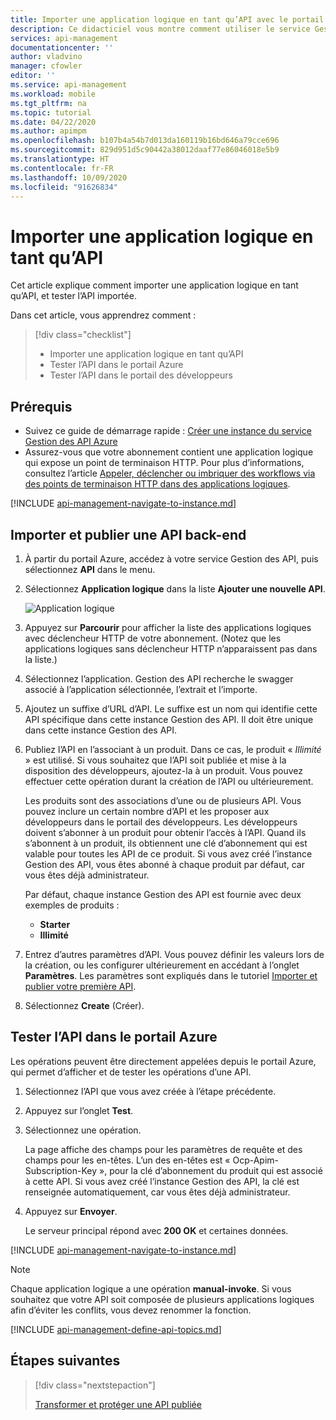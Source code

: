 ```yaml
---
title: Importer une application logique en tant qu’API avec le portail Azure | Microsoft Docs
description: Ce didacticiel vous montre comment utiliser le service Gestion des API (APIM) pour importer une application logique en tant qu’API.
services: api-management
documentationcenter: ''
author: vladvino
manager: cfowler
editor: ''
ms.service: api-management
ms.workload: mobile
ms.tgt_pltfrm: na
ms.topic: tutorial
ms.date: 04/22/2020
ms.author: apimpm
ms.openlocfilehash: b107b4a54b7d013da160119b16bd646a79cce696
ms.sourcegitcommit: 829d951d5c90442a38012daaf77e86046018e5b9
ms.translationtype: HT
ms.contentlocale: fr-FR
ms.lasthandoff: 10/09/2020
ms.locfileid: "91626834"
---
```

# <a name="import-a-logic-app-as-an-api"></a>Importer une application logique en tant qu’API

Cet article explique comment importer une application logique en tant qu’API, et tester l’API importée.

Dans cet article, vous apprendrez comment :

> [!div class="checklist"]
>
> -   Importer une application logique en tant qu’API
> -   Tester l’API dans le portail Azure
> -   Tester l’API dans le portail des développeurs

## <a name="prerequisites"></a>Prérequis

-   Suivez ce guide de démarrage rapide : [Créer une instance du service Gestion des API Azure](get-started-create-service-instance.md)
-   Assurez-vous que votre abonnement contient une application logique qui expose un point de terminaison HTTP. Pour plus d’informations, consultez l’article [Appeler, déclencher ou imbriquer des workflows via des points de terminaison HTTP dans des applications logiques](../logic-apps/logic-apps-http-endpoint.md).

[!INCLUDE [api-management-navigate-to-instance.md](../../includes/api-management-navigate-to-instance.md)]

## <a name="import-and-publish-a-back-end-api"></a><a name="create-api"> </a>Importer et publier une API back-end

1. À partir du portail Azure, accédez à votre service Gestion des API, puis sélectionnez **API** dans le menu.
2. Sélectionnez **Application logique** dans la liste **Ajouter une nouvelle API**.

    ![Application logique](./media/import-logic-app-as-api/logic-app-api.png)

3. Appuyez sur **Parcourir** pour afficher la liste des applications logiques avec déclencheur HTTP de votre abonnement. (Notez que les applications logiques sans déclencheur HTTP n’apparaissent pas dans la liste.)
4. Sélectionnez l’application. Gestion des API recherche le swagger associé à l’application sélectionnée, l’extrait et l’importe.
5. Ajoutez un suffixe d’URL d’API. Le suffixe est un nom qui identifie cette API spécifique dans cette instance Gestion des API. Il doit être unique dans cette instance Gestion des API.
6. Publiez l’API en l’associant à un produit. Dans ce cas, le produit « _Illimité_ » est utilisé. Si vous souhaitez que l’API soit publiée et mise à la disposition des développeurs, ajoutez-la à un produit. Vous pouvez effectuer cette opération durant la création de l’API ou ultérieurement.

    Les produits sont des associations d’une ou de plusieurs API. Vous pouvez inclure un certain nombre d’API et les proposer aux développeurs dans le portail des développeurs. Les développeurs doivent s’abonner à un produit pour obtenir l’accès à l’API. Quand ils s’abonnent à un produit, ils obtiennent une clé d’abonnement qui est valable pour toutes les API de ce produit. Si vous avez créé l’instance Gestion des API, vous êtes abonné à chaque produit par défaut, car vous êtes déjà administrateur.

    Par défaut, chaque instance Gestion des API est fournie avec deux exemples de produits :

    - **Starter**
    - **Illimité**

7. Entrez d’autres paramètres d’API. Vous pouvez définir les valeurs lors de la création, ou les configurer ultérieurement en accédant à l’onglet **Paramètres**. Les paramètres sont expliqués dans le tutoriel [Importer et publier votre première API](import-and-publish.md#import-and-publish-a-backend-api).
8. Sélectionnez **Create** (Créer).

## <a name="test-the-api-in-the-azure-portal"></a>Tester l’API dans le portail Azure

Les opérations peuvent être directement appelées depuis le portail Azure, qui permet d’afficher et de tester les opérations d’une API.

1. Sélectionnez l’API que vous avez créée à l’étape précédente.
2. Appuyez sur l’onglet **Test**.
3. Sélectionnez une opération.

    La page affiche des champs pour les paramètres de requête et des champs pour les en-têtes. L’un des en-têtes est « Ocp-Apim-Subscription-Key », pour la clé d’abonnement du produit qui est associé à cette API. Si vous avez créé l’instance Gestion des API, la clé est renseignée automatiquement, car vous êtes déjà administrateur.

4. Appuyez sur **Envoyer**.

    Le serveur principal répond avec **200 OK** et certaines données.

[!INCLUDE [api-management-navigate-to-instance.md](../../includes/api-management-append-apis.md)]

>[!NOTE]
>Chaque application logique a une opération **manual-invoke**. Si vous souhaitez que votre API soit composée de plusieurs applications logiques afin d’éviter les conflits, vous devez renommer la fonction.

[!INCLUDE [api-management-define-api-topics.md](../../includes/api-management-define-api-topics.md)]

## <a name="next-steps"></a>Étapes suivantes

> [!div class="nextstepaction"]
>
> [Transformer et protéger une API publiée](transform-api.md)
